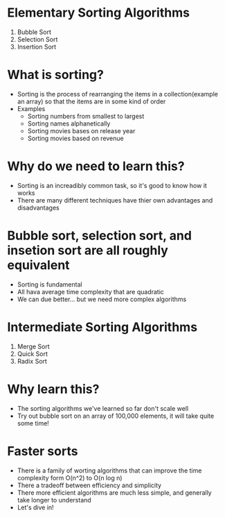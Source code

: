# Elementary Sorting Algorithms

1. Bubble Sort
2. Selection Sort
3. Insertion Sort

# What is sorting?

- Sorting is the process of rearranging the items in a collection(example an array) so that the items are in some kind of order
- Examples
  - Sorting numbers from smallest to largest
  - Sorting names alphanetically
  - Sorting movies bases on release year
  - Sorting movies based on revenue

# Why do we need to learn this?

- Sorting is an increadibly common task, so it's good to know how it works
- There are many different techniques have thier own advantages and disadvantages

# Bubble sort, selection sort, and insetion sort are all roughly equivalent

- Sorting is fundamental
- All hava average time complexity that are quadratic
- We can due better... but we need more complex algorithms

# Intermediate Sorting Algorithms

1. Merge Sort
2. Quick Sort
3. Radix Sort

# Why learn this?

- The sorting algorithms we've learned so far don't scale well
- Try out bubble sort on an array of 100,000 elements, it will take quite some time!

# Faster sorts

- There is a family of worting algorithms that can improve the time complexity form O(n^2) to O(n log n)
- There a tradeoff between efficiency and simplicity
- There more efficient algorithms are much less simple, and generally take longer to understand
- Let's dive in!

